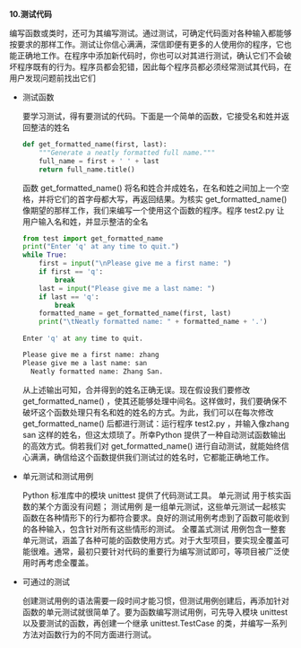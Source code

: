 **10.测试代码**

​    编写函数或类时，还可为其编写测试。通过测试，可确定代码面对各种输入都能够按要求的那样工作。测试让你信心满满，深信即便有更多的人使用你的程序，它也能正确地工作。在程序中添加新代码时，你也可以对其进行测试，确认它们不会破坏程序既有的行为。程序员都会犯错，因此每个程序员都必须经常测试其代码，在用户发现问题前找出它们	

- 测试函数

  要学习测试，得有要测试的代码。下面是一个简单的函数，它接受名和姓并返回整洁的姓名

  ```python
  def get_formatted_name(first, last):
      """Generate a neatly formatted full name."""
      full_name = first + ' ' + last
      return full_name.title()
  ```

  函数 get_formatted_name() 将名和姓合并成姓名，在名和姓之间加上一个空格，并将它们的首字母都大写，再返回结果。为核实 get_formatted_name() 像期望的那样工作，我们来编写一个使用这个函数的程序。程序 test2.py 让用户输入名和姓，并显示整洁的全名

  ```python
  from test import get_formatted_name
  print("Enter 'q' at any time to quit.")
  while True:
      first = input("\nPlease give me a first name: ")
      if first == 'q':
          break
      last = input("Please give me a last name: ")
      if last == 'q':
          break
      formatted_name = get_formatted_name(first, last)
      print("\tNeatly formatted name: " + formatted_name + '.')
      
  Enter 'q' at any time to quit.
  
  Please give me a first name: zhang
  Please give me a last name: san
  	Neatly formatted name: Zhang San.
  ```

  从上述输出可知，合并得到的姓名正确无误。现在假设我们要修改 get_formatted_name() ，使其还能够处理中间名。这样做时，我们要确保不破坏这个函数处理只有名和姓的姓名的方式。为此，我们可以在每次修改 get_formatted_name() 后都进行测试：运行程序 test2.py ，并输入像zhang san 这样的姓名，但这太烦琐了。所幸Python 提供了一种自动测试函数输出的高效方式。倘若我们对 get_formatted_name() 进行自动测试，就能始终信心满满，确信给这个函数提供我们测试过的姓名时，它都能正确地工作。

- 单元测试和测试用例

  Python 标准库中的模块 unittest 提供了代码测试工具。 单元测试 用于核实函数的某个方面没有问题； 测试用例 是一组单元测试，这些单元测试一起核实函数在各种情形下的行为都符合要求。良好的测试用例考虑到了函数可能收到的各种输入，包含针对所有这些情形的测试。 全覆盖式测试 用例包含一整套单元测试，涵盖了各种可能的函数使用方式。对于大型项目，要实现全覆盖可能很难。通常，最初只要针对代码的重要行为编写测试即可，等项目被广泛使用时再考虑全覆盖。

- 可通过的测试

  创建测试用例的语法需要一段时间才能习惯，但测试用例创建后，再添加针对函数的单元测试就很简单了。要为函数编写测试用例，可先导入模块 unittest 以及要测试的函数，再创建一个继承 unittest.TestCase 的类，并编写一系列方法对函数行为的不同方面进行测试。
